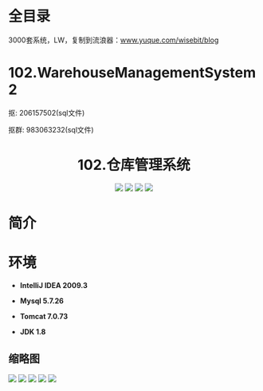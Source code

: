 # 全目录

3000套系统，LW，复制到流浪器：www.yuque.com/wisebit/blog

# 102.WarehouseManagementSystem2

<p>抠: 206157502(sql文件)</p>
<p>抠群: 983063232(sql文件)</p>

<p><h1 align="center">102.仓库管理系统</h1></p>


<p align="center">
	<img src="https://img.shields.io/badge/jdk-1.8-orange.svg"/>
    <img src="https://img.shields.io/badge/spring-5.x-lightgrey.svg"/>
    <img src="https://img.shields.io/badge/springmvc-3.x-blue.svg"/>
    <img src="https://img.shields.io/badge/mybatis-3.x-yellow.svg"/>
</p>

# 简介



# 环境

- <b>IntelliJ IDEA 2009.3</b>

- <b>Mysql 5.7.26</b>

- <b>Tomcat 7.0.73</b>

- <b>JDK 1.8</b>




## 缩略图

![](https://bitwise.oss-cn-heyuan.aliyuncs.com/2024/9/10/affcd34f-424b-49a1-8963-f6b2d2993377.png)
![](https://bitwise.oss-cn-heyuan.aliyuncs.com/2024/9/10/a5ef6bfb-94ac-47b7-a4a4-33071d1b0bf6.png)
![](https://bitwise.oss-cn-heyuan.aliyuncs.com/2024/9/10/8dcfc0ad-295a-4a9f-bf5f-aec53d22d3ec.png)
![](https://bitwise.oss-cn-heyuan.aliyuncs.com/2024/9/10/21f22d5e-66fe-4cf8-9efa-904625a14703.png)
![](https://bitwise.oss-cn-heyuan.aliyuncs.com/2024/9/10/bd91e828-8edd-43fc-87b1-39498ccbd813.png)

